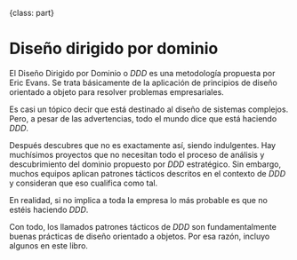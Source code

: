 {class: part}
# Diseño dirigido por dominio #

El Diseño Dirigido por Dominio o _DDD_ es una metodología propuesta por Eric Evans. Se trata básicamente de la aplicación de principios de diseño orientado a objeto para resolver problemas empresariales.

Es casi un tópico decir que está destinado al diseño de sistemas complejos. Pero, a pesar de las advertencias, todo el mundo dice que está haciendo _DDD_.

Después descubres que no es exactamente así, siendo indulgentes. Hay muchísimos proyectos que no necesitan todo el proceso de análisis y descubrimiento del dominio propuesto por _DDD_ estratégico. Sin embargo, muchos equipos aplican patrones tácticos descritos en el contexto de _DDD_ y consideran que eso cualifica como tal.

En realidad, si no implica a toda la empresa lo más probable es que no estéis haciendo _DDD_.

Con todo, los llamados patrones tácticos de _DDD_ son fundamentalmente buenas prácticas de diseño orientado a objetos. Por esa razón, incluyo algunos en este libro.

